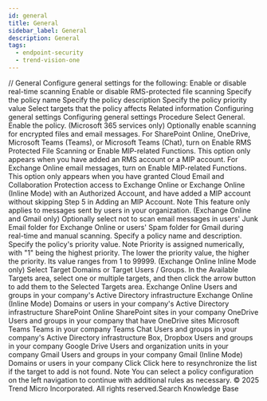 ```yaml
---
id: general
title: General
sidebar_label: General
description: General
tags:
  - endpoint-security
  - trend-vision-one
---
```


/*<![CDATA[*/ $('#title').html($('meta[name=map-description]').attr('content')); /*]]>*/ General Configure general settings for the following: Enable or disable real-time scanning Enable or disable RMS-protected file scanning Specify the policy name Specify the policy description Specify the policy priority value Select targets that the policy affects Related information Configuring general settings Configuring general settings Procedure Select General. Enable the policy. (Microsoft 365 services only) Optionally enable scanning for encrypted files and email messages. For SharePoint Online, OneDrive, Microsoft Teams (Teams), or Microsoft Teams (Chat), turn on Enable RMS Protected File Scanning or Enable MIP-related Functions. This option only appears when you have added an RMS account or a MIP account. For Exchange Online email messages, turn on Enable MIP-related Functions. This option only appears when you have granted Cloud Email and Collaboration Protection access to Exchange Online or Exchange Online (Inline Mode) with an Authorized Account, and have added a MIP account without skipping Step 5 in Adding an MIP Account. Note This feature only applies to messages sent by users in your organization. (Exchange Online and Gmail only) Optionally select not to scan email messages in users' Junk Email folder for Exchange Online or users' Spam folder for Gmail during real-time and manual scanning. Specify a policy name and description. Specify the policy's priority value. Note Priority is assigned numerically, with "1" being the highest priority. The lower the priority value, the higher the priority. Its value ranges from 1 to 99999. (Exchange Online Inline Mode only) Select Target Domains or Target Users / Groups. In the Available Targets area, select one or multiple targets, and then click the arrow button to add them to the Selected Targets area. Exchange Online Users and groups in your company's Active Directory infrastructure Exchange Online (Inline Mode) Domains or users in your company's Active Directory infrastructure SharePoint Online SharePoint sites in your company OneDrive Users and groups in your company that have OneDrive sites Microsoft Teams Teams in your company Teams Chat Users and groups in your company's Active Directory infrastructure Box, Dropbox Users and groups in your company Google Drive Users and organization units in your company Gmail Users and groups in your company Gmail (Inline Mode) Domains or users in your company Click Click here to resynchronize the list if the target to add is not found. Note You can select a policy configuration on the left navigation to continue with additional rules as necessary. © 2025 Trend Micro Incorporated. All rights reserved.Search Knowledge Base